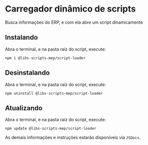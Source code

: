 # Carregador dinâmico de scripts

Busca informações do ERP, e com ela abre um script dinamicamente

## Instalando

Abra o terminal, e na pasta raíz do script, execute:

```
npm i @libs-scripts-mep/script-loader
```

## Desinstalando

Abra o terminal, e na pasta raíz do script, execute:

```
npm uninstall @libs-scripts-mep/script-loader
```

## Atualizando

Abra o terminal, e na pasta raíz do script, execute:

```
npm update @libs-scripts-mep/script-loader
```

As demais informações e instruções estarão disponíveis via `JSDocs`.